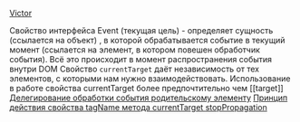 [Victor](https://youtu.be/7iKtaKbxNKs?list=PLbLBXDhswD1eA50Kgu2nVUc_MYB3-M7ly&t=2920)

Свойство интерфейса Event (текущая цель) - определяет сущность (ссылается на объект) , в которой обрабатывается событие в текущий момент (ссылается на элемент, в котором повешен обработчик события). Всё это происходит в момент распространения события внутри DOM
Свойство `currentTarget` даёт независимость от тех элементов, с которыми нам нужно взаимодействовать. Использование в работе свойства currentTarget более предпочтительно чем [[target]]
[Делегирование обработки события родительскому элементу](https://youtu.be/7iKtaKbxNKs?list=PLbLBXDhswD1eA50Kgu2nVUc_MYB3-M7ly&t=4200)
[Принцип действия свойства tagName метода currentTarget ](https://youtu.be/7iKtaKbxNKs?list=PLbLBXDhswD1eA50Kgu2nVUc_MYB3-M7ly&t=4686)
[stopPropagation](https://youtu.be/7iKtaKbxNKs?list=PLbLBXDhswD1eA50Kgu2nVUc_MYB3-M7ly&t=5274)
